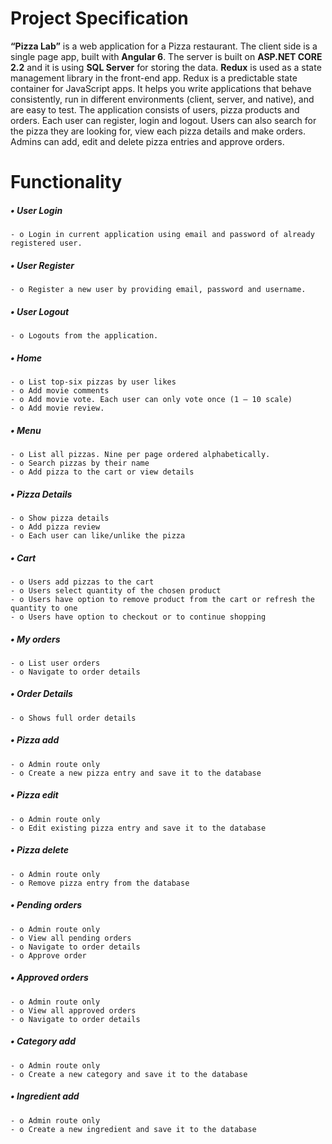 # Project Specification

**“Pizza Lab”** is a web application for a Pizza restaurant. The client side is a single page app, built with **Angular 6**. The server is built on **ASP.NET CORE 2.2** and it is using **SQL Server** for storing the data. **Redux** is used as a state management library in the front-end app. Redux is a predictable state container for JavaScript apps. It helps you write applications that behave consistently, run in different environments (client, server, and native), and are easy to test. The application consists of users, pizza products and orders. Each user can register, login and logout. Users can also search for the pizza they are looking for, view each pizza details and make orders. Admins can add, edit and delete pizza entries and approve orders.

# Functionality 

##### •	User Login 
    - o Login in current application using email and password of already registered user. 
##### •	User Register 
    - o Register a new user by providing email, password and username. 
##### •	User Logout 
    - o Logouts from the application. 
##### •	Home 
    - o List top-six pizzas by user likes
    - o Add movie comments  
    - o Add movie vote. Each user can only vote once (1 – 10 scale) 
    - o Add movie review. 
##### •	Menu
    - o List all pizzas. Nine per page ordered alphabetically.  
    - o Search pizzas by their name
    - o Add pizza to the cart or view details
##### •	Pizza Details
    - o Show pizza details
    - o Add pizza review
    - o Each user can like/unlike the pizza
##### •	Cart
    - o Users add pizzas to the cart
    - o Users select quantity of the chosen product
    - o Users have option to remove product from the cart or refresh the quantity to one
    - o Users have option to checkout or to continue shopping
##### •	My orders
    - o List user orders
    - o Navigate to order details
##### •	Order Details
    - o Shows full order details
##### •	Pizza add 
    - o Admin route only
    - o Create a new pizza entry and save it to the database
##### •	Pizza edit 
    - o Admin route only
    - o Edit existing pizza entry and save it to the database
##### •	Pizza delete
    - o Admin route only
    - o Remove pizza entry from the database
##### •	Pending orders 
    - o Admin route only
    - o View all pending orders
    - o Navigate to order details
    - o Approve order
##### •	Approved orders 
    - o Admin route only
    - o View all approved orders
    - o Navigate to order details
##### •	Category add 
    - o Admin route only
    - o Create a new category and save it to the database
##### •	Ingredient add 
    - o Admin route only
    - o Create a new ingredient and save it to the database
